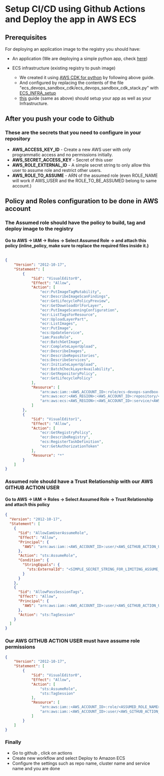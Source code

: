 # Setup CI/CD using Github Actions and Deploy the app in AWS ECS 

## Prerequisites

For deploying an application image to the registry you should have:

- An application (We are deploying a simple python app, check [here](https://aws.amazon.com/blogs/containers/create-a-ci-cd-pipeline-for-amazon-ecs-with-github-actions-and-aws-codebuild-tests/))
- ECS infrastructure (existing registry to push image)

  - We created it using [AWS CDK for python](https://docs.aws.amazon.com/cdk/latest/guide/work-with-cdk-python.html) by following above guide.
  - And configured by replacing the contents of the file "ecs_devops_sandbox_cdk/ecs_devops_sandbox_cdk_stack.py" with [ECS_INFRA_setup](ECS_INFRA_setup.py)
  - [this](https://aws.amazon.com/blogs/containers/create-a-ci-cd-pipeline-for-amazon-ecs-with-github-actions-and-aws-codebuild-tests/) guide (same as above) should setup your app as well as your Infrastructure.

## After you push your code to Github

### These are the secrets that you need to configure in your repository

- __AWS_ACCESS_KEY_ID__ - Create a new AWS user with only programmatic access and no permissions initially.
- __AWS_SECRET_ACCESS_KEY__ - Secret of this user
- __AWS_ROLE_EXTERNAL_ID__ - A simple secret string to only allow this user to assume role and restrict other users.
- __AWS_ROLE_TO_ASSUME__ - ARN of the assumed role (even ROLE_NAME will work if AWS_USER and the ROLE_TO_BE_ASSUMED belong to same account.)

## Policy and Roles configuration to be done in AWS account

### The Assumed role should have the policy to build, tag and deploy image to the registry

#### Go to AWS -> IAM -> Roles -> Select Assumed Role -> and attach this policy (inline_policy, make sure to replace the required files inside it.)

```json

{
    "Version": "2012-10-17",
    "Statement": [
        {
            "Sid": "VisualEditor0",
            "Effect": "Allow",
            "Action": [
                "ecr:PutImageTagMutability",
                "ecr:DescribeImageScanFindings",
                "ecr:GetLifecyclePolicyPreview",
                "ecr:GetDownloadUrlForLayer",
                "ecr:PutImageScanningConfiguration",
                "ecr:ListTagsForResource",
                "ecr:UploadLayerPart",
                "ecr:ListImages",
                "ecr:PutImage",
                "ecs:UpdateService",
                "iam:PassRole",
                "ecr:BatchGetImage",
                "ecr:CompleteLayerUpload",
                "ecr:DescribeImages",
                "ecr:DescribeRepositories",
                "ecs:DescribeServices",
                "ecr:InitiateLayerUpload",
                "ecr:BatchCheckLayerAvailability",
                "ecr:GetRepositoryPolicy",
                "ecr:GetLifecyclePolicy"
            ],
            "Resource": [
                "arn:aws:iam::<AWS_ACCOUNT_ID>:role/ecs-devops-sandbox-execution-role",
                "arn:aws:ecr:<AWS_REGION>:<AWS_ACCOUNT_ID>:repository/<AWS_REGISTRY_NAME>",
                "arn:aws:ecs:<AWS_REGION>:<AWS_ACCOUNT_ID>:service/<AWS_ECS_CLUSTER_NAME>/<AWS_ECS_CLUSTER_SERVICE_NAME>"
            ]
        },
        {
            "Sid": "VisualEditor1",
            "Effect": "Allow",
            "Action": [
                "ecr:GetRegistryPolicy",
                "ecr:DescribeRegistry",
                "ecs:RegisterTaskDefinition",
                "ecr:GetAuthorizationToken"
            ],
            "Resource": "*"
        }
    ]
}
```

### Assumed role should have a Trust Relationship with our AWS GITHUB ACTION USER

#### Go to AWS -> IAM -> Roles -> Select Assumed Role -> Trust Relationship and attach this policy

```json
{
  "Version": "2012-10-17",
  "Statement": [
    {
      "Sid": "AllowIamUserAssumeRole",
      "Effect": "Allow",
      "Principal": {
        "AWS": "arn:aws:iam::<AWS_ACCOUNT_ID>:user/<AWS_GITHUB_ACTION_USER_NAME>"
      },
      "Action": "sts:AssumeRole",
      "Condition": {
        "StringEquals": {
          "sts:ExternalId": "<SIMPLE_SECRET_STRING_FOR_LIMITING_ASSUME_ROLE_ACCESS>"
        }
      }
    },
    {
      "Sid": "AllowPassSessionTags",
      "Effect": "Allow",
      "Principal": {
        "AWS": "arn:aws:iam::<AWS_ACCOUNT_ID>:user/<AWS_GITHUB_ACTION_USER_NAME>"
      },
      "Action": "sts:TagSession"
    }
  ]
}

```

### Our AWS GITHUB ACTION USER must have assume role permissions

```json
{
    "Version": "2012-10-17",
    "Statement": [
        {
            "Sid": "VisualEditor0",
            "Effect": "Allow",
            "Action": [
                "sts:AssumeRole",
                "sts:TagSession"
            ],
            "Resource": [
                "arn:aws:iam::<AWS_ACCOUNT_ID>:role/<ASSUMED_ROLE_NAME>",
                "arn:aws:iam::<AWS_ACCOUNT_ID>:user/<AWS_GITHUB_ACTION_USER_NAME>"
            ]
        }
    ]
}
```

### Finally

- Go to github , click on actions
- Create new workflow and select Deploy to Amazon ECS
- Configure the settings such as repo name, cluster name and service name and you are done
